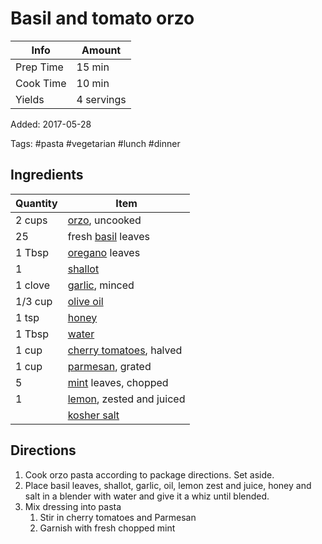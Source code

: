 # Basil and tomato orzo

| Info      | Amount     |
| --------- | ---------- |
| Prep Time | 15 min     |
| Cook Time | 10 min     |
| Yields    | 4 servings |

Added: 2017-05-28

Tags: #pasta #vegetarian #lunch #dinner

## Ingredients

| Quantity | Item                                                        |
| -------- | ----------------------------------------------------------- |
| 2 cups   | [orzo](../_ingredients/orzo.md), uncooked                   |
| 25       | fresh [basil](../_ingredients/basil.md) leaves              |
| 1 Tbsp   | [oregano](../_ingredients/oregano.md) leaves                |
| 1        | [shallot](../_ingredients/shallot.md)                       |
| 1 clove  | [garlic](../_ingredients/garlic.md), minced                 |
| 1/3 cup  | [olive oil](../_ingredients/olive-oil.md)                   |
| 1 tsp    | [honey](../_ingredients/honey.md)                           |
| 1 Tbsp   | [water](../_ingredients/water.md)                           |
| 1 cup    | [cherry tomatoes](../_ingredients/cherry-tomato.md), halved |
| 1 cup    | [parmesan](../_ingredients/parmesan.md), grated             |
| 5        | [mint](../_ingredients/mint.md) leaves, chopped             |
| 1        | [lemon](../_ingredients/lemon.md), zested and juiced        |
|          | [kosher salt](../_ingredients/kosher-salt.md)               |

## Directions

1. Cook orzo pasta according to package directions. Set aside.
2. Place basil leaves, shallot, garlic, oil, lemon zest and juice, honey and salt in a blender with water and give it a whiz until blended.
3. Mix dressing into pasta
   1. Stir in cherry tomatoes and Parmesan
   2. Garnish with fresh chopped mint

